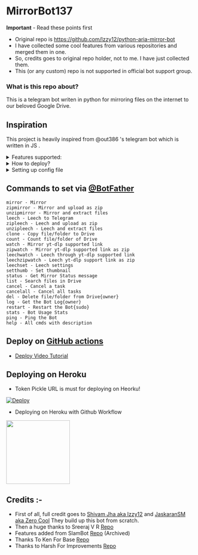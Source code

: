 # MirrorBot137

**Important** - Read these points first
- Original repo is https://github.com/lzzy12/python-aria-mirror-bot
- I have collected some cool features from various repositories and merged them in one.
- So, credits goes to original repo holder, not to me. I have just collected them.
- This (or any custom) repo is not supported in official bot support group.

### What is this repo about?
This is a telegram bot writen in python for mirroring files on the internet to our beloved Google Drive.

## Inspiration
This project is heavily inspired from @out386 's telegram bot which is written in JS .

<details>
<summary>Features supported:</summary>


- Mirroring direct download links to google drive/Telegram
- Mirroring Mega.nz links to google drive/Telegram
- Mirror Telegram files to google drive
- Mirror all youtube-dl supported links
- Mirror Torrent Files and magnet links
- Mirror By Reply
- Mirror/Leech multiple Links or Files
- Custom filename support in direct link, telegram files, YT-DL links
- Extract these filetypes and uploads to google drive
  > ZIP, RAR, TAR, 7z, ISO, WIM, CAB, GZIP, BZIP2, APM, ARJ, CHM, CPIO, CramFS,
  > DEB, DMG, FAT, HFS, LZH, LZMA, LZMA2, MBR, MSI, MSLZ, NSIS, NTFS, RPM,
  > SquashFS, UDF, VHD, XAR, Z.
- Copy files from someone's drive to your drive (using Autorclone)
- Service account support in cloning and uploading
- Download/upload progress,speeds and ETAs
- Docker support
- Uploading To Team Drives.
- Index Link support
- Shortener support
- View Index Links To Steam Videos Or Music Online (Works With Bhadoo)
- Leech Files To Telegram with custom Thumbnail & Names.
- Multi Drive Search. 
- SpeedTest.
- Count Drive Files.
- Extract password protected files (It's not hack, you have to enter password)
- For extracting password protected files, using custom filename and download
- Update bot at startup and with restart command using `UPSTREAM_REPO`
- Log Chat for mirror messages
- Telegram Premium 4GB upload
- Custom Name for all links except torrents. Must add extension except stream/yt links.
- Send files directly to PM

## Multi Search IDs
To use list from multi TD/folder. Run driveid.py in your terminal and follow it. It will generate **drive_folder** file or u can simply create `drive_folder` file in working directory and fill it, check below format:
```
MyTdName tdID IndexLink(if available)
MyTdName2 tdID IndexLink(if available)
```
Turn On RECURSIVE_SEARCH In Config -RECURSIVE_SEARCH = "True"

</details>

<details>
<summary>How to deploy?</summary>


Deploying is pretty much straight forward and is divided into several steps as follows:
## Installing requirements

- Clone this repo:
```
git clone -b master https://github.com/rahulkhatri137/mirrorbot137
cd mirrorbot137
```

- Install requirements
For Debian based distros
```
sudo apt install python3
```
Install Docker by following the [official docker docs](https://docs.docker.com/engine/install/debian/)


- For Arch and it's derivatives:
```
sudo pacman -S docker python
```

- Install dependencies for running setup scripts:
```
pip3 install -r requirements-cli.txt
```

## Deploying

- Start docker daemon (skip if already running):
````
sudo dockerd
````

- Build Docker image:
```
sudo docker build . -t mirror-bot
````

- Run the image:

```
sudo docker run mirror-bot
```

</details>


<details>   
<summary>Setting up config file</summary>

```
cp config_sample.env config.env
```

- Remove the first line saying:

```
_____REMOVE_THIS_LINE_____=True
```

Fill up rest of the fields. Meaning of each field is discussed below:

**1. Required Fields**

- `BOT_TOKEN`: The Telegram Bot Token that you got from [@BotFather](https://t.me/BotFather)
- `TELEGRAM_API`: This is to authenticate your Telegram account for downloading Telegram files. You can get this from https://my.telegram.org. `Int`
- `TELEGRAM_HASH`: This is to authenticate your Telegram account for downloading Telegram files. You can get this from https://my.telegram.org.
- `OWNER_ID`: The Telegram User ID (not username) of the Owner of the bot. `Int`
- `GDRIVE_FOLDER_ID`: This is the Folder/TeamDrive ID of the Google Drive Folder to which you want to upload all the mirrors.
- `DOWNLOAD_DIR`: The path to the local folder where the downloads should be downloaded to.
- `DOWNLOAD_STATUS_UPDATE_INTERVAL`: Time in seconds after which the progress/status message will be updated. Recommended `10` seconds at least. `Int`
- `AUTO_DELETE_MESSAGE_DURATION`: Interval of time (in seconds), after which the bot deletes it's message and command message which is expected to be viewed instantly. **NOTE**: Set to `-1` to disable auto message deletion. `Int`

**2. Optional Fields**

- `UPSTREAM_REPO`: Your github repository link, if your repo is private add `https://username:{githubtoken}@github.com/{username}/{reponame}` format. Get token from [Github settings](https://github.com/settings/tokens). So you can update your bot from filled repository on each restart.
  - **NOTE**: Any change in docker or requirements you need to deploy/build again with updated repo to take effect. DON'T delete .gitignore file.
- `UPSTREAM_BRANCH`: Upstream branch for update. Default is `master`.
- `ACCOUNTS_ZIP_URL`: Only if you want to load your Service Account externally from an Index Link or by any direct download link NOT webpage link. Archive the accounts folder to ZIP file. Fill this with the direct download link of zip file. If index need authentication so add direct download as shown below:
  - `https://username:password@example.workers.dev/...`
- `TOKEN_PICKLE_URL`: Only if you want to load your **token.pickle** externally from an Index Link. Fill this with the direct link of that file.
- `DATABASE_URL`: Your SQL Database URL. Follow the Generate Database Guide below. Data will be saved in Database: auth and sudo users, leech settings including thumbnails for each user, rss data and incomplete tasks. **NOTE**: If deploying on heroku and using heroku postgresql delete this variable from **config.env** file. **DATABASE_URL** will be grabbed from heroku variables.
- `AUTHORIZED_CHATS`: Fill user_id and chat_id of groups/users you want to authorize. Separate them by space.
- `SUDO_USERS`: Fill user_id of users whom you want to give sudo permission. Separate them by space.
- `IS_TEAM_DRIVE`: Set `True` if uploading to TeamDrive. Default is `False`. `Bool`
- `USE_SERVICE_ACCOUNTS`: Whether to use Service Accounts or not. For this to work see Using Service Accounts section below. Default is `False`. `Bool`
- `INDEX_URL`: Refer to [Bhadoo Index](https://github.com/rahulkhatri137/Google-Drive-Index) [GoIndex](https://github.com/rahulkhatri137/goindex) [GD Index](https://github.com/rahulkhatri137/GDIndex).
- `MEGA_KEY`: Mega.nz API key to mirror mega.nz links. Get it from [Mega SDK Page](https://mega.nz/sdk)
- `MEGA_USERNAME`: E-Mail ID used to sign up on mega.nz for using premium account.
- `MEGA_PASSWORD`: Password for mega.nz account.
- `UPTOBOX_TOKEN`: Uptobox token to mirror uptobox links. Get it from [Uptobox Premium Account](https://uptobox.com/my_account).
- `STOP_DUPLICATE_CLONE`: Bot will check file in Drive, if it is present in Drive, downloading or cloning will be stopped. (**NOTE**: File will be checked using filename not file hash, so this feature is not perfect yet). Default is `False`. `Bool`
- `CLONE_LIMIT`: To limit the size of Google Drive folder/file which you can clone. Don't add unit. Default unit is `GB`.
- `VIEW_LINK`: View Link button to open file Index Link in browser instead of direct download link, you can figure out if it's compatible with your Index code or not, open any video from you Index and check if its URL ends with `?a=view`, if yes make it `True`, compatible with [BhadooIndex](https://gitlab.com/ParveenBhadooOfficial/Google-Drive-Index) Code. Default is `False`. `Bool`
- `IGNORE_PENDING_REQUESTS`: Ignore pending requests after restart. Default is `False`. `Bool`
- `SESSION_STRING`: To download/upload from your telegram account. To generate session string use this command `python3 generate_string_session.py` after mounting repo folder for sure.
 - **NOTE**: You can't use bot with private message, use it with group or channel.
- `TG_SPLIT_SIZE`: Size of split in bytes. Default is `2GB`. Default is `4GB` if your account is premium.
- `AS_DOCUMENT`: Default type of Telegram file upload. Default is `False` mean as media. `Bool`
- `CUSTOM_FILENAME`: Add custom word to leeched file name.
- `SHORTENER_API`: Fill your Shortener API key.
- `SHORTENER`: Shortener URL.
  - Supported URL Shorteners:
  >exe.io gplinks.in shrinkme.io urlshortx.com shortzon.com
- `CRYPT`: Cookie for gdtot google drive link generator.
- `RECURSIVE_SEARCH`: T/F And Fill drive_folder File Using Driveid.py Script.
- `LOGS_CHATS`:  Chat ids of channels/groups where you want to store Mirror logs, NOTE Add bot in Mirror logs channel/group as Admin.
- `BOT_PM`:  Set to "True" if you want files to be sent to user PM

  - `BUTTON_THREE_NAME`:
  - `BUTTON_THREE_URL`:
  - `BUTTON_FOUR_NAME`:
  - `BUTTON_FOUR_URL`:
  - `BUTTON_FIVE_NAME`:
  - `BUTTON_FIVE_URL`:

Note: You can limit maximum concurrent downloads by changing the value of
MAX_CONCURRENT_DOWNLOADS in aria.sh.

## Getting Google OAuth API credential file

- Visit the
  [Google Cloud Console](https://console.developers.google.com/apis/credentials)
- Go to the OAuth Consent tab, fill it, and save.
- Go to the Credentials tab and click Create Credentials -> OAuth Client ID
- Choose Other and Create.
- Use the download button to download your credentials.
- Move that file to the root of mirror-bot, and rename it to credentials.json
- Visit [Google API page](https://console.developers.google.com/apis/library)
- Search for Drive and enable it if it is disabled
- Finally, run the script to generate token file (token.pickle) for Google
  Drive:

```
pip install google-api-python-client google-auth-httplib2
google-auth-oauthlib python3 generate_drive_token.py 
```

## Gdtot Cookies
To Clone or Leech gdtot link follow these steps:
1. Login/Register to [gdtot](https://new.gdtot.top).
2. Copy this script and paste it in browser address bar.
   - **Note**: After pasting it check at the beginning of the script in broswer address bar if `javascript:` exists or not, if not so write it as shown below.
   ```
   javascript:(function () {
     const input = document.createElement('input');
     COOKIE = JSON.parse(JSON.stringify({cookie : document.cookie}));
     input.value = COOKIE['cookie'].split('crypt=')[1];
     document.body.appendChild(input);
     input.focus();
     input.select();
     var result = document.execCommand('copy');
     document.body.removeChild(input);
     if(result)
       alert('Crypt copied to clipboard');
     else
       prompt('Failed to copy Crypt. Manually copy below Crypt\n\n', input.value);
   })();
   ```
   - After pressing enter your browser will prompt a alert.
3. Now you'll get CRYPT in your clipboard
   ```
   NGxxxxxxxxxxxxxxxxxxxxxxxxxxxxxxxxxxxxxxxxxxxxxxxxxxWdSVT0%3D
   ```
4. From this you have to paste value of CRYPT in config.env file.

## Generate Database

**1. Using ElephantSQL**
- Go to https://elephantsql.com and create account (skip this if you already have **ElephantSQL** account)
- Hit `Create New Instance`
- Follow the further instructions in the screen
- Hit `Select Region`
- Hit `Review`
- Hit `Create instance`
- Select your database name
- Copy your database url, and fill to `DATABASE_URL` in config

**2. Using Heroku PostgreSQL**
<p><a href="https://dev.to/prisma/how-to-setup-a-free-postgresql-database-on-heroku-1dc1"> <img src="https://img.shields.io/badge/See%20Dev.to-black?style=for-the-badge&logo=dev.to" width="160""/></a></p>

## Using service accounts for uploading to avoid user rate limit

For Service Account to work, you must set USE_SERVICE_ACCOUNTS="True" in config
file or environment variables Many thanks to
[AutoRClone](https://github.com/xyou365/AutoRclone) for the scripts **NOTE:**
Using service accounts is only recommended while uploading to a team drive.

## Generating service accounts

Generate service accounts [What is service account](https://cloud.google.com/iam/docs/service-accounts)

Let us create only the service accounts that we need. **Warning:** abuse of this
feature is not the aim of this project and we do **NOT** recommend that you make
a lot of projects, just one project and 100 sa allow you plenty of use, its also
possible that over abuse might get your projects banned by google.

Note: 1 service account can copy around 750gb a day, 1 project can make 100
service accounts so that's 75tb a day, for most users this should easily
suffice.

```
python3 gen_sa_accounts.py --quick-setup 1 --new-only
```

A folder named accounts will be created which will contain keys for the service
accounts

NOTE: If you have created SAs in past from this script, you can also just re
download the keys by running:

```
python3 gen_sa_accounts.py --download-keys project_id
```

### Add all the service accounts to the Team Drive

- Run:

```
python3 add_to_team_drive.py -d SharedTeamDriveSrcID
```

## Youtube-dl authentication using .netrc file

For using your premium accounts in youtube-dl, edit the netrc file (in the root
directory of this repository) according to following format:

```
machine host login username password my_youtube_password
```

where host is the name of extractor (eg. youtube, twitch). Multiple accounts of
different hosts can be added each separated by a new line.

</details>

## Commands to set via [@BotFather](https://t.me/BotFather)
~~~
mirror - Mirror
zipmirror - Mirror and upload as zip
unzipmirror - Mirror and extract files
leech - Leech to Telegram
zipleech - Leech and upload as zip
unzipleech - Leech and extract files
clone - Copy file/folder to Drive
count - Count file/folder of Drive
watch - Mirror yt-dlp supported link
zipwatch - Mirror yt-dlp supported link as zip
leechwatch - Leech through yt-dlp supported link
leechzipwatch - Leech yt-dlp support link as zip
leechset - Leech settings
setthumb - Set thumbnail
status - Get Mirror Status message
list - Search files in Drive
cancel - Cancel a task
cancelall - Cancel all tasks
del - Delete file/folder from Drive{owner}
log - Get the Bot Log{owner}
restart - Restart the Bot{sudo}
stats - Bot Usage Stats
ping - Ping the Bot
help - All cmds with description
~~~

## Deploy on [GitHub actions](https://ItzMeHaru/mirrorbot-workflow)
* [Deploy Video Tutorial](https://youtu.be/U9uxTKsfvaE)


## Deploying on Heroku
- Token Pickle URL is must for deploying on Heorku!

[![Deploy](https://www.herokucdn.com/deploy/button.svg)](https://dashboard.heroku.com/new?button-url=https://github.com/rahulkhatri137/mirrorbot137-deployer&template=https://github.com/rahulkhatri137/mirrorbot137-deployer)


- Deploying on Heroku with Github Workflow
<p><a href="https://telegra.ph/Heroku-Deployment-10-04"> <img src="https://img.shields.io/badge/Deploy%20Guide-blueviolet?style=for-the-badge&logo=heroku" width="170""/></a></p>

## Credits :-

- First of all, full credit goes to
  [Shivam Jha aka lzzy12](https://github.com/lzzy12) and
  [JaskaranSM aka Zero Cool](https://github.com/jaskaranSM) They build up this bot from scratch.
- Then a huge thanks to Sreeraj V R [Repo](https://github.com/SVR666/LoaderX-Bot)
- Features added from SlamBot [Repo](https://github.com/breakdowns/slam-mirrorbot) (Archived)
- Thanks To Ken For Base [Repo](https://github.com/KenHV/Mirror-Bot)
- Thanks to Harsh For Improvements [Repo](https://github.com/harshpreets63/Mirror-Bot)
